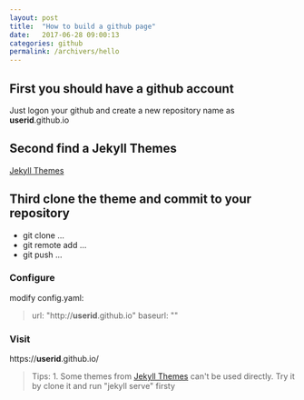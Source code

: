 ```yaml
---
layout: post
title:  "How to build a github page"
date:   2017-06-28 09:00:13
categories: github
permalink: /archivers/hello
---
```


## First you should have a github account ##
Just logon your github and create a new repository name as **userid**.github.io

## Second find a Jekyll Themes ##
[Jekyll Themes](http://jekyllthemes.org/)

## Third clone the theme and commit to your repository ##
* git clone ...
* git remote add ...
* git push ...

### Configure ###
modify config.yaml:
> url: "http://**userid**.github.io"
> baseurl: ""

### Visit ###
https://**userid**.github.io/

> Tips: 1. Some themes from [Jekyll Themes](http://jekyllthemes.org/) can't be used directly. Try it by clone it and run "jekyll serve" firsty
